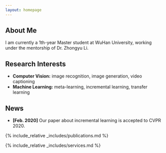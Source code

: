 ```yaml
---
layout: homepage
---
```


## About Me

I am currently a 1th-year Master student at WuHan University, working under the mentorship of Dr. Zhongyu Li.

## Research Interests

- **Computer Vision:** image recognition, image generation, video captioning
- **Machine Learning:** meta-learning, incremental learning, transfer learning

## News

- **[Feb. 2020]** Our paper about incremental learning is accepted to CVPR 2020.


{% include_relative _includes/publications.md %}

{% include_relative _includes/services.md %}

